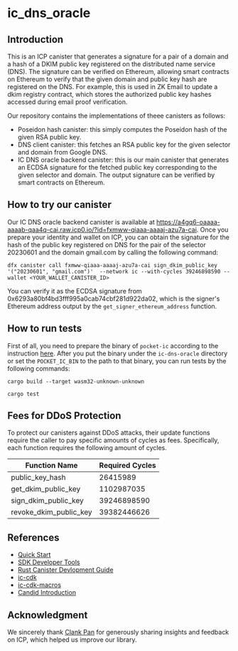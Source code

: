 # ic_dns_oracle
## Introduction
This is an ICP canister that generates a signature for a pair of a domain and a hash of a DKIM public key registered on the distributed name service (DNS).
The signature can be verified on Ethereum, allowing smart contracts on Ethereum to verify that the given domain and public key hash are registered on the DNS.
For example, this is used in ZK Email to update a dkim registry contract, which stores the authorized public key hashes accessed during email proof verification.

Our repository contains the implementations of theee canisters as follows:
- Poseidon hash canister: this simply computes the Poseidon hash of the given RSA public key.
- DNS client canister: this fetches an RSA public key for the given selector and domain from Google DNS.
- IC DNS oracle backend canister: this is our main canister that generates an ECDSA signature for the fetched public key corresponding to the given selector and domain. The output signature can be verified by smart contracts on Ethereum.

## How to try our canister
Our IC DNS oracle backend canister is available at https://a4gq6-oaaaa-aaaab-qaa4q-cai.raw.icp0.io/?id=fxmww-qiaaa-aaaaj-azu7a-cai.
Once you prepare your identity and wallet on ICP, you can obtain the signature for the hash of the public key registered on DNS for the pair of the selector 20230601 and the domain gmail.com by calling the following command:
```
dfx canister call fxmww-qiaaa-aaaaj-azu7a-cai sign_dkim_public_key '("20230601", "gmail.com")'  --network ic --with-cycles 39246898590 --wallet <YOUR_WALLET_CANISTER_ID>
``` 

You can verify it as the ECDSA signature from 0x6293a80bf4bd3fff995a0cab74cbf281d922da02, which is the signer's Ethereum address output by the `get_signer_ethereum_address` function.

## How to run tests
First of all, you need to prepare the binary of `pocket-ic` according to the instruction [here](https://github.com/dfinity/pocketic?tab=readme-ov-file#download-the-pocketic-server).
After you put the binary under the `ic-dns-oracle` directory or set the `POCKET_IC_BIN` to the path to that binary, you can run tests by the following commands:
```
cargo build --target wasm32-unknown-unknown

cargo test
``` 

## Fees for DDoS Protection
To protect our canisters against DDoS attacks, their update functions require the caller to pay specific amounts of cycles as fees.
Specifically, each function requires the following amount of cycles.

| Function Name | Required Cycles |
|---------------|-----------------|
| public_key_hash | 26415989      |
| get_dkim_public_key | 1102987035 |
| sign_dkim_public_key | 39246898590 |
| revoke_dkim_public_key | 39382446626 |

## References
- [Quick Start](https://internetcomputer.org/docs/quickstart/quickstart-intro)
- [SDK Developer Tools](https://internetcomputer.org/docs/developers-guide/sdk-guide)
- [Rust Canister Devlopment Guide](https://internetcomputer.org/docs/rust-guide/rust-intro)
- [ic-cdk](https://docs.rs/ic-cdk)
- [ic-cdk-macros](https://docs.rs/ic-cdk-macros)
- [Candid Introduction](https://internetcomputer.org/docs/candid-guide/candid-intro)

## Acknowledgment
We sincerely thank [Clank Pan](https://x.com/clankpan) for generously sharing insights and feedback on ICP, which helped us improve our library.